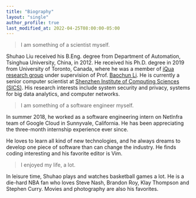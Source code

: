 ```yaml
---
title: "Biography"
layout: "single"
author_profile: true
last_modified_at: 2022-04-25T08:00:00-05:00
---
```


> I am something of a scientist myself.

Shuhao Liu received his B.Eng. degree from Department of Automation,
Tsinghua University, China, in 2012.
He received his Ph.D. degree in 2019 from University of Toronto, Canada,
where he was a member of [iQua research group](http://iqua.ece.toronto.edu/index.html)
under supervision of Prof. [Baochun Li](http://iqua.ece.toronto.edu/bli/index.html).
He is currently a senior computer scientist at
[Shenzhen Institute of Computing Sciences (SICS)](https://en.sics.ac.cn/).
His research interests include system security and privacy,
systems for big data analytics, and computer networks.

> I am something of a software engineer myself.

In summer 2018, he worked as a software engineering intern
on NetInfra team of Google Cloud in Sunnyvale, California.
He has been appreciating the three-month internship experience ever since.

He loves to learn all kind of new technologies,
and he always dreams to develop one piece of software than can change the industry.
He finds coding interesting and his favorite editor is Vim.

> I enjoyed my life, a lot.

In leisure time, Shuhao plays and watches basketball games a lot.
He is a die-hard NBA fan who loves Steve Nash, Brandon Roy,
Klay Thompson and Stephen Curry.
Movies and photography are also his favorites.
